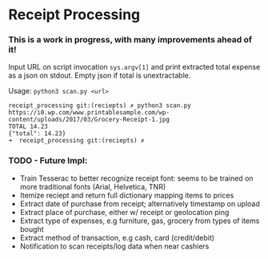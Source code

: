 # Receipt Processing

### This is a work in progress, with many improvements ahead of it!

Input URL on script invocation `sys.argv[1]` and print extracted total expense as a json on stdout. Empty json if total is unextractable.

Usage: `python3 scan.py <url>`

```
receipt_processing git:(reciepts) ✗ python3 scan.py https://i0.wp.com/www.printablesample.com/wp-content/uploads/2017/03/Grocery-Receipt-1.jpg
TOTAL 14.23
{"total": 14.23}
➜  receipt_processing git:(reciepts) ✗
```

### TODO - Future Impl:
- Train Tesserac to better recognize receipt font: seems to be trained on more traditional fonts (Arial, Helvetica, TNR)
- Itemize reciept and return full dictionary mapping items to prices
- Extract date of purchase from receipt; alternatively timestamp on upload
- Extract place of purchase, either w/ receipt or geolocation ping
- Extract type of expenses, e.g furniture, gas, grocery from types of items bought
- Extract method of transaction, e.g cash, card (credit/debit)
- Notification to scan receipts/log data when near cashiers
